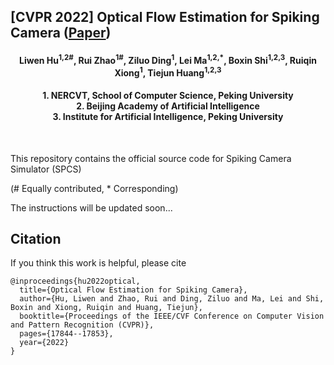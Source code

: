 ## [CVPR 2022] Optical Flow Estimation for Spiking Camera ([Paper](https://openaccess.thecvf.com/content/CVPR2022/html/Hu_Optical_Flow_Estimation_for_Spiking_Camera_CVPR_2022_paper.html))

<h4 align="center">Liwen Hu<sup>1,2#</sup>, Rui Zhao<sup>1#</sup>, Ziluo Ding<sup>1</sup>, Lei Ma<sup>1,2,*</sup>, Boxin Shi<sup>1,2,3</sup>, Ruiqin Xiong<sup>1</sup>, Tiejun Huang<sup>1,2,3</sup></h4>
<h4 align="center">1. NERCVT, School of Computer Science, Peking University <br>
    2. Beijing Academy of Artificial Intelligence <br>
	3. Institute for Artificial Intelligence, Peking University</h4>
	<br> 


This repository contains the official source code for Spiking Camera Simulator (SPCS)

(# Equally contributed, * Corresponding)

The instructions will be updated soon...



## Citation

If you think this work is helpful, please cite

```
@inproceedings{hu2022optical,
  title={Optical Flow Estimation for Spiking Camera},
  author={Hu, Liwen and Zhao, Rui and Ding, Ziluo and Ma, Lei and Shi, Boxin and Xiong, Ruiqin and Huang, Tiejun},
  booktitle={Proceedings of the IEEE/CVF Conference on Computer Vision and Pattern Recognition (CVPR)},
  pages={17844--17853},
  year={2022}
}
```
